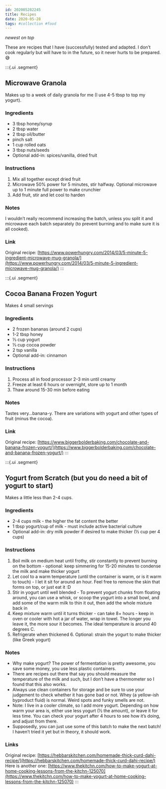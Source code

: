 ```yaml
---
id: 202005282245
title: Recipes
date: 2020-05-28
tags: #collection #food
---
```


*newest on top*

These are recipes that I have (successfully) tested and adapted. I don’t cook regularly but will have to in the future, so it never hurts to be prepared. 😅

:::{.ui .segment}
## Microwave Granola
Makes up to a week of daily granola for me (I use 4-5 tbsp to top my yogurt).

### Ingredients
- 3 tbsp honey/syrup
- 2 tbsp water
- 2 tbsp oil/butter
- pinch salt
- 1 cup rolled oats
- 3 tbsp nuts/seeds
- Optional add-in: spices/vanilla, dried fruit

### Instructions
1. Mix all together except dried fruit
2. Microwave 50% power for 5 minutes, stir halfway. Optional microwave up to 1 minute full power to make crunchier
3. Add fruit, stir and let cool to harden

### Notes
 I wouldn’t really recommend increasing the batch, unless you split it and microwave each batch separately (to prevent burning and to make sure it is all cooked).

### Link
Original recipe: [https://www.powerhungry.com/2014/03/5-minute-5-ingredient-microwave-mug-granola/](https://www.powerhungry.com/2014/03/5-minute-5-ingredient-microwave-mug-granola/)
:::

:::{.ui .segment}
## Cocoa Banana Frozen Yogurt
Makes 4 small servings

### Ingredients
- 2 frozen bananas (around 2 cups)
- 1-2 tbsp honey
- ⅓ cup yogurt
- ⅓ cup cocoa powder
- 2 tsp vanilla
- Optional add-in: cinnamon

### Instructions
1. Process all in food processor 2-3 min until creamy
2. Freeze at least 6 hours or overnight, store up to 1 month
3. Thaw around 15-30 min before eating

### Notes
Tastes very…banana-y. There are variations with yogurt and other types of fruit (minus the cocoa).

### Link
Original recipe: [https://www.biggerbolderbaking.com/chocolate-and-banana-frozen-yogurt/](https://www.biggerbolderbaking.com/chocolate-and-banana-frozen-yogurt/)
:::

:::{.ui .segment}
## Yogurt from Scratch (but you do need a bit of yogurt to start)
Makes a little less than 2-4 cups.

### Ingredients
- 2-4 cups milk - the higher the fat content the better
- 1 tbsp yogurt/cup of milk - must include active bacterial culture
- Optional add-in: dry milk powder if desired to make thicker (½ cup per 4 cups)

### Instructions
1. Boil milk on medium heat until frothy, stir constantly to prevent burning on the bottom - optional: keep simmering for 15-20 minutes to condense the milk and make thicker yogurt
2. Let cool to a warm temperature (until the container is warm, or is it warm to touch) - I let it sit for around an hour. Feel free to remove the skin that forms on top, or just eat it :D
3. Stir in yogurt until well blended - To prevent yogurt chunks from floating around, you can use a whisk, or scoop the yogurt into a small bowl, and add some of the warm milk to thin it out, then add the whole mixture back in
4. Keep mixture warm until it turns thicker - can take 8+ hours - keep in oven or cooler with hot a jar of water, wrap in towel. The longer you leave it, the more sour it becomes. The ideal temperature is around 40 degrees C. 
5. Refrigerate when thickened
	6. Optional: strain the yogurt to make thicker (like Greek yogurt)

### Notes
- Why make yogurt? The power of fermentation is pretty awesome, you save some money, you use less plastic containers.
- There are recipes out there that say you should measure the temperature of the milk and such, but I don’t have a thermometer so I found that this also works.
- Always use clean containers for storage and be sure to use your judgement to check whether it has gone bad or not. Whey (a yellow-ish byproduct fluid) is normal. Weird spots and funky smells are not. 
- Note: I live in a cooler climate, so I add more yogurt. Depending on how warm your area is, either use less yogurt (½ the amount), or leave it for less time. You can check your yogurt after 4 hours to see how it’s doing, and adjust from there.
- Supposedly, you can just use some of this batch to make the next batch! I haven’t tried it yet but in theory, it should work.

### Links
Original recipe: [https://hebbarskitchen.com/homemade-thick-curd-dahi-recipe/](https://hebbarskitchen.com/homemade-thick-curd-dahi-recipe/)
Here is another one: [https://www.thekitchn.com/how-to-make-yogurt-at-home-cooking-lessons-from-the-kitchn-125070](https://www.thekitchn.com/how-to-make-yogurt-at-home-cooking-lessons-from-the-kitchn-125070)
 :::